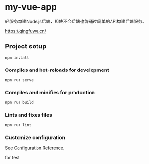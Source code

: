 # my-vue-app

轻服务构建Node.js后端，即使不会后端也能通过简单的API构建后端服务。

https://qingfuwu.cn/

## Project setup
```
npm install
```

### Compiles and hot-reloads for development
```
npm run serve
```

### Compiles and minifies for production
```
npm run build
```

### Lints and fixes files
```
npm run lint
```

### Customize configuration
See [Configuration Reference](https://cli.vuejs.org/config/).



for test
